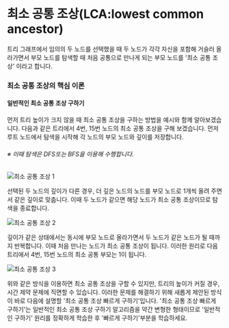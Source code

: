 # 최소 공통 조상(LCA:lowest common ancestor)
트리 그래프에서 임의의 두 노드를 선택했을 때 두 노드가 각각 자신을 포함해 거슬러 
올라가면서 부모 노드를 탐색할 때 처음 공통으로 만나게 되는 부모 노드를 '최소 공통 조상'
이라고 합니다.

### 최소 공통 조상의 핵심 이론
#### 일반적인 최소 공통 조상 구하기
먼저 트리 높이가 크지 않을 때 최소 공통 조상을 구하는 방법을 예시와 함께 알아보겠습니다. 
다음과 같은 트리에서 4번, 15번 노드의 최소 공통 조상을 구해 보겠습니다. 먼저 루트 
노드에서 탐색을 시작해 각 노드의 부모 노드와 깊이를 저장합니다.
###### ※ 이때 탐색은 DFS또는 BFS을 이용해 수행합니다.
![최소 공통 조상 1](https://github.com/leesulgi66/Algorithm/assets/107823688/f0815eed-b8c2-4795-af6b-bf3e70463237)

선택된 두 노드의 깊이가 다른 경우, 더 깊은 노드의 노드를 부모 노드로 1개씩 올려 주면서 
같은 깊이로 맞춥니다. 이때 두 노드가 같으면 해당 노드가 최소 공통 조상이므로 탐색을 
종료합니다.  

![최소 공통 조상 2](https://github.com/leesulgi66/Algorithm/assets/107823688/3ead98d1-6a5e-435d-a740-1301f4109ce2)

깊이가 같은 상태에서는 동시에 부모 노드로 올라가면서 두 노드가 같은 노드가 될 때까지 
반복합니다. 이때 처음 만나는 노드가 최소 공통 조상이 됩니다. 이러한 원리로 다음 트리에서 
4번, 15번 노드의 최소 공통 부모는 1이 됩니다.

![최소 공통 조상 3](https://github.com/leesulgi66/Algorithm/assets/107823688/38702f9e-13c0-4d67-a097-ef617009f534)

위와 같은 방식을 이용하면 최소 공통 조상을 구할 수 있지만, 트리의 높이가 커질 경우, 시간 
제약 문제에 직면할 수 있습니다. 이러한 문제를 해결하기 위해 새롭게 제안된 방식이 바로 
다음에 설명할 '최소 공통 조상 빠르게 구하기'입니다. '최소 공통 조상 빠르게 구하기'는 
일반적인 최소 공통 조상 구하기 알고리즘을 약간 변형한 형태이므로 '일반적인 구하기' 원리를 
정확하게 학습한 후 '빠르게 구하기'부분을 학습하세요.